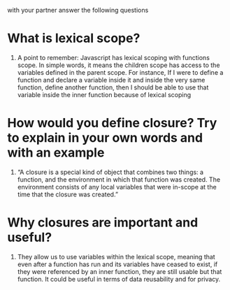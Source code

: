 with your partner answer the following questions

# What is lexical scope?

1. A point to remember: Javascript has lexical scoping with functions scope.
In simple words, it means the children scope has access to the variables defined in the parent scope. For instance, If I were to define a function and declare a variable inside it and inside the very same function, define another function, then I should be able to use that variable inside the inner function because of lexical scoping

# How would you define closure? Try to explain in your own words and with an example

1. “A closure is a special kind of object that combines two things: a function, and the environment in which that function was created. The environment consists of any local variables that were in-scope at the time that the closure was created.”

# Why closures are important and useful?

1. They allow us to use variables within the lexical scope, meaning that even after a function has run and its variables have ceased to exist, if they were referenced by an inner function, they are still usable but that function. It could be useful in terms of data reusability and for privacy.

